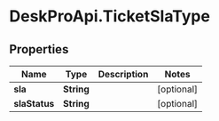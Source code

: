 # DeskProApi.TicketSlaType

## Properties
Name | Type | Description | Notes
------------ | ------------- | ------------- | -------------
**sla** | **String** |  | [optional] 
**slaStatus** | **String** |  | [optional] 


